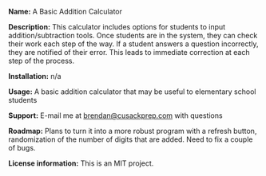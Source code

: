 **Name:** A Basic Addition Calculator

**Description:** This calculator includes options for students to input addition/subtraction tools.  Once students are in the system, they can check their work each step of the way.  If a student answers a question incorrectly, they are notified of their error.  This leads to immediate correction at each step of the process. 

**Installation:** n/a

**Usage:** A basic addition calculator that may be useful to elementary school students 

**Support:** E-mail me at brendan@cusackprep.com with questions

**Roadmap:** Plans to turn it into a more robust program with a refresh button, randomization of the number of digits that are added.  Need to fix a couple of bugs. 

**License information:** This is an MIT project. 
